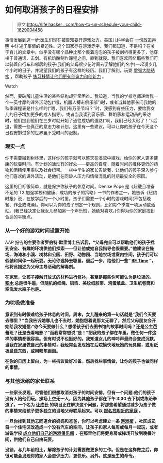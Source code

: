 # 如何取消孩子的日程安排

> 原文:[https://life hacker . com/how-to-un-schedule-your-child-1829004458](https://lifehacker.com/how-to-unschedule-your-child-1829004458)

事情发展到这一步:医生们现在被告知要开游戏处方。美国儿科学会在 [一份政策声明](http://pediatrics.aappublications.org/content/early/2018/08/16/peds.2018-2058) 中详述了事情的紧迫性。这个国家存在游戏赤字，我们都知道，不是吗？在关于育儿的文章中，似乎没有哪个品种比那个裹着泡泡的孩子被剖析得更多了，他穿梭于普通话、击剑、有机奶酪制作课程之间，直到就寝。我们喜欢回忆那些我们可以骑着自行车和邻居的孩子(我们的父母很少花时间去了解他们的名字)一起漫步几个小时的日子，并渴望我们的孩子有这样的经历。我们了解到，玩耍 [增强大脑结构](http://pediatrics.aappublications.org/content/early/2018/08/16/peds.2018-2058) ，帮助孩子 [练习移情](https://www.mother.ly/child/how-children-thrive-when-we-give-them-unscheduled-free-time)[让他们更有创造力和创新力](https://www.mirror.co.uk/news/uk-news/lack-unscheduled-play-time-kids-12935996) 。

Watch

然而，要破解儿童生活的某些结构却异常困难。我知道，当我的学校老师递给我一个一英寸厚的课外活动包(“哦，机器人搏击俱乐部”)时，或者当其他家长问我她的秋季课程表是什么样的(“嗯，我们有万圣节吗？”时，我感到有些压力，要给我女儿的日子增加更多的成人指导)，或者当我读到音乐家、舞蹈家和运动员的采访时，他们提到他们在三岁时就开始了通往成功的道路(“啊，我们已经太迟了！”).后退，需要一些真正的意志力和计划。这里有一些建议，可以让你的孩子在今天这个日程安排过多的世界里不受时间的限制。

### 现实一点

你不需要搬到树林里，这样你的孩子就可以整天在溪流中嬉戏，给你的家人更多健康的玩耍时间。有计划的活动有的好处——更高的自尊，随着时间的推移更低的药物和酒精使用率以及社会纽带。一些中学生的家长告诉我，让他们的孩子深入参与他们喜欢的课外活动，是他们在同龄人压力和情绪混乱的时期最安全的原因。

这里的目标很简单，就是保护你孩子的休息时间。Denise Pope 是《超载且准备不足的 T2:加强学校和健康、成功的孩子的策略》一书的作者之一，她告诉《纽约时报》说，在放学后的一个小时里，孩子们需要一个小时的游戏时间(不包括晚餐、作业或洗澡)。你可以为你的孩子制定一个规则，比如每个季度一项运动或活动。(我已经决定让我女儿参加另一个声乐班，她绝对喜欢。)你得为你的家庭找到合适的平衡点。

### 从一个好的游戏时间设置开始

AAP 报告[](http://pediatrics.aappublications.org/content/131/1/183)**的主要作者罗伯特·默里博士告诉我，“父母完全可以帮助他们的孩子找到安全、有趣的环境供他们探索——但让他或她自我指导也很重要。”他建议在操场、海滩和小溪、树林和公园、田野、动物园、当地农场或室内空间，孩子们可以假装和同伴一起玩耍。无论你选择去哪里，退后一步，给他们一些“ [BE Time](https://na01.safelinks.protection.outlook.com/?url=https%3A%2F%2Fgogosqz.co%2Fwgyn&data=02%7C01%7CElizabeth.Lewis%40edelman.com%7C0c7d837d3f3c4221e24208d6143d82dc%7Cb824bfb3918e43c2bb1cdcc1ba40a82b%7C0%7C0%7C636718651763415722&sdata=oobMRlj2bsYTxvHZMpKuMyCtv6Ky4ddHOGFhgSOpNrI%3D&reserved=0) ”，他将此描述为父母主导活动的解毒剂。**

**在家里，让孩子接触开放式的材料进行修补，甚至是那些你可能认为是垃圾的。 [积木](https://offspring.lifehacker.com/the-best-building-toys-for-kids-according-to-an-archit-1826969269) 总是很牛逼，但随机的细绳、铝箔、美纹纸胶带、鸡蛋纸盒、卫生纸卷筒和空洗发水瓶子也是。**

### **为吮吸做准备**

**意识到有时很难给孩子休息的时间。周末，女儿醒来的第一句话就是“我们今天要去哪里？”当我告诉她哪儿也不去时，她抱怨着说那太无聊了。然后父母朋友会开始给我发短信:“你今天要做什么？想带孩子们去图书馆的故事时间吗？还是公主芭蕾班？还是去看电影？”而我常常想说“是！”把我的孩子绑在车里，做任何一件这样的事情都很容易。但有时说不也挺好的。我知道女儿的呻吟声最终会变成沉默，当我在家里做自己的事情时，我经常会发现她在后院愉快地玩她的玩具屋，或用纸板盒做东西，或用粉笔画画。**

**在你的日历上留白，为一些抗议做好准备。然后找些事情做，让你的孩子也做同样的事情。**

### **与其他退缩的家长联系**

**一些家长发现，尽管他们很想取消对孩子的时间安排，但有一个问题:他们的孩子没有人陪他们玩。操场上空无一人，因为其他孩子都在下午 3:30 去下棋或练跆拳道了。一个名为 [让成长](https://letgrow.org/) 的项目正在解决这个问题，将那些希望通过减少为孩子做的事情来给孩子更多独立的当地父母联系起来。可以 [报名找附近的家庭](https://letgrow.org/friend-finder/) 。**

**一旦你找到其他志同道合的妈妈和爸爸，你可以考虑建立一条 [游戏街](https://groundplaysf.org/projects/play-streets/) ，社区成员将一个住宅区改造成一个没有汽车的空间，让孩子和家人每周或每月一起玩，或者游说学校 [成立他们自己的游戏俱乐部](https://letgrow.org/program/after-school-free-play/) ，在那里他们将健身房或操场开放到晚餐时间，供他们自己自由玩耍。**

**没错，与几年前相比，解除孩子的计划需要做更多的工作。但是在这样做之后，你很可能会发现你的家人会更少压力，更快乐。另外，这是医生的命令。**